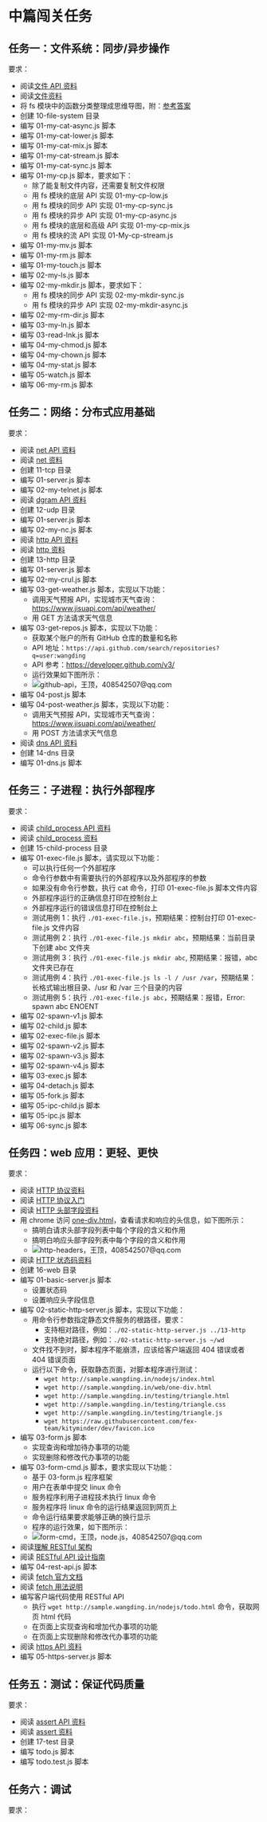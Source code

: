 # 中篇闯关任务

## 任务一：文件系统：同步/异步操作

要求：  
- 阅读[文件 API 资料](http://nodejs.cn/api/fs.html)  
- 阅读[文件资料](http://javascript.ruanyifeng.com/nodejs/fs.html)  
- 将 fs 模块中的函数分类整理成思维导图，附：[参考答案](http://naotu.baidu.com/file/74c2915d47a4e7ae561b9f57940865c3?token=743a4bf398643762)  
- 创建 10-file-system 目录 
- 编写 01-my-cat-async.js 脚本  
- 编写 01-my-cat-lower.js 脚本  
- 编写 01-my-cat-mix.js 脚本  
- 编写 01-my-cat-stream.js 脚本  
- 编写 01-my-cat-sync.js 脚本  
- 编写 01-my-cp.js 脚本，要求如下：  
  - 除了能复制文件内容，还需要复制文件权限  
  - 用 fs 模块的底层 API 实现 01-my-cp-low.js  
  - 用 fs 模块的同步 API 实现 01-my-cp-sync.js  
  - 用 fs 模块的异步 API 实现 01-my-cp-async.js  
  - 用 fs 模块的底层和高级 API 实现 01-my-cp-mix.js  
  - 用 fs 模块的流 API 实现 01-My-cp-stream.js  
- 编写 01-my-mv.js 脚本  
- 编写 01-my-rm.js 脚本  
- 编写 01-my-touch.js 脚本  
- 编写 02-my-ls.js 脚本  
- 编写 02-my-mkdir.js 脚本，要求如下：  
  - 用 fs 模块的同步 API 实现 02-my-mkdir-sync.js  
  - 用 fs 模块的异步 API 实现 02-my-mkdir-async.js  
- 编写 02-my-rm-dir.js 脚本  
- 编写 03-my-ln.js 脚本  
- 编写 03-read-lnk.js 脚本  
- 编写 04-my-chmod.js 脚本  
- 编写 04-my-chown.js 脚本  
- 编写 04-my-stat.js 脚本  
- 编写 05-watch.js 脚本  
- 编写 06-my-rm.js 脚本  

## 任务二：网络：分布式应用基础

要求：  
- 阅读 [net API 资料](http://nodejs.cn/api/net.html)  
- 阅读 [net 资料](http://javascript.ruanyifeng.com/nodejs/net.html)  
- 创建 11-tcp 目录
- 编写 01-server.js 脚本  
- 编写 02-my-telnet.js 脚本  
- 阅读 [dgram API 资料](http://nodejs.cn/api/dgram.html)  
- 创建 12-udp 目录  
- 编写 01-server.js 脚本  
- 编写 02-my-nc.js 脚本  
- 阅读 [http API 资料](http://nodejs.cn/api/http.html)  
- 阅读 [http 资料](http://javascript.ruanyifeng.com/nodejs/http.html)  
- 创建 13-http 目录  
- 编写 01-server.js 脚本  
- 编写 02-my-crul.js 脚本  
- 编写 03-get-weather.js 脚本，实现以下功能：  
  - 调用天气预报 API，实现城市天气查询：https://www.jisuapi.com/api/weather/  
  - 用 GET 方法请求天气信息  
- 编写 03-get-repos.js 脚本，实现以下功能：  
  - 获取某个账户的所有 GitHub 仓库的数量和名称  
  - API 地址：`https://api.github.com/search/repositories?q=user:wangding`  
  - API 参考：https://developer.github.com/v3/
  - 运行效果如下图所示：  
  - ![github-api，王顶，408542507@qq.com](./images/github-api.png)  
- 编写 04-post.js 脚本  
- 编写 04-post-weather.js 脚本，实现以下功能：
  - 调用天气预报 API，实现城市天气查询：https://www.jisuapi.com/api/weather/  
  - 用 POST 方法请求天气信息  
- 阅读 [dns API 资料](http://nodejs.cn/api/net.html)  
- 创建 14-dns 目录
- 编写 01-dns.js 脚本  

## 任务三：子进程：执行外部程序

要求：
- 阅读 [child_process API 资料](http://nodejs.cn/api/child_process.html)  
- 阅读 [child_process 资料](http://javascript.ruanyifeng.com/nodejs/child-process.html)  
- 创建 15-child-process 目录  
- 编写 01-exec-file.js 脚本，请实现以下功能：  
  - 可以执行任何一个外部程序  
  - 命令行参数中有需要执行的外部程序以及外部程序的参数  
  - 如果没有命令行参数，执行 cat 命令，打印 01-exec-file.js 脚本文件内容  
  - 外部程序运行的正确信息打印在控制台上  
  - 外部程序运行的错误信息打印在控制台上  
  - 测试用例 1：执行 `./01-exec-file.js`，预期结果：控制台打印 01-exec-file.js 文件内容  
  - 测试用例 2：执行 `./01-exec-file.js mkdir abc`，预期结果：当前目录下创建 abc 文件夹  
  - 测试用例 3：执行 `./01-exec-file.js mkdir abc`, 预期结果：报错，abc 文件夹已存在  
  - 测试用例 4：执行 `./01-exec-file.js ls -l / /usr /var`，预期结果：长格式输出根目录、/usr 和 /var 三个目录的内容  
  - 测试用例 5：执行 `./01-exec-file.js abc`，预期结果：报错，Error: spawn abc ENOENT  
- 编写 02-spawn-v1.js 脚本  
- 编写 02-child.js 脚本  
- 编写 02-exec-file.js 脚本  
- 编写 02-spawn-v2.js 脚本  
- 编写 02-spawn-v3.js 脚本  
- 编写 02-spawn-v4.js 脚本  
- 编写 03-exec.js 脚本  
- 编写 04-detach.js 脚本  
- 编写 05-fork.js 脚本  
- 编写 05-ipc-child.js 脚本  
- 编写 05-ipc.js 脚本  
- 编写 06-sync.js 脚本  

## 任务四：web 应用：更轻、更快

要求：  
- 阅读 [HTTP 协议资料](https://en.wikipedia.org/wiki/Hypertext_Transfer_Protocol#Message_format)  
- 阅读 [HTTP 协议入门](http://www.ruanyifeng.com/blog/2016/08/http.html)  
- 阅读 [HTTP 头部字段资料](https://en.wikipedia.org/wiki/List_of_HTTP_header_fields)  
- 用 chrome 访问 [one-div.html](http://sample.wangding.in/web/one-div.html)，查看请求和响应的头信息，如下图所示：  
  - 搞明白请求头部字段列表中每个字段的含义和作用  
  - 搞明白响应头部字段列表中每个字段的含义和作用  
  - ![http-headers，王顶，408542507@qq.com](./images/http-headers.png)  
- 阅读 [HTTP 状态码资料](https://en.wikipedia.org/wiki/List_of_HTTP_header_fields)  
- 创建 16-web 目录  
- 编写 01-basic-server.js 脚本  
  - 设置状态码  
  - 设置响应头字段信息  
- 编写 02-static-http-server.js 脚本，实现以下功能：
  - 用命令行参数指定静态文件服务的根路径，要求：  
    - 支持相对路径，例如：`./02-static-http-server.js ../13-http`  
    - 支持绝对路径，例如：`./02-static-http-server.js ~/wd`  
  - 文件找不到时，脚本程序不能崩溃，应该给客户端返回 404 错误或者 404 错误页面  
  - 运行以下命令，获取静态页面，对脚本程序进行测试：  
    - `wget http://sample.wangding.in/nodejs/index.html`  
    - `wget http://sample.wangding.in/web/one-div.html`  
    - `wget http://sample.wangding.in/testing/triangle.html`  
    - `wget http://sample.wangding.in/testing/triangle.css`  
    - `wget http://sample.wangding.in/testing/triangle.js`  
    - `wget https://raw.githubusercontent.com/fex-team/kityminder/dev/favicon.ico`
- 编写 03-form.js 脚本  
  - 实现查询和增加待办事项的功能  
  - 实现删除和修改代办事项的功能  
- 编写 03-form-cmd.js 脚本，要求实现以下功能：  
  - 基于 03-form.js 程序框架  
  - 用户在表单中提交 linux 命令  
  - 服务程序利用子进程技术执行 linux 命令  
  - 服务程序将 linux 命令的运行结果返回到网页上  
  - 命令运行结果要求能够正确的换行显示  
  - 程序的运行效果，如下图所示：  
  - ![form-cmd，王顶，node.js，408542507@qq.com](./images/form-cmd.gif)  
- 阅读[理解 RESTful 架构](http://www.ruanyifeng.com/blog/2011/09/restful.html)  
- 阅读 [RESTful API 设计指南](http://www.ruanyifeng.com/blog/2014/05/restful_api.html)  
- 编写 04-rest-api.js 脚本  
- 阅读 [fetch 官方文档](https://fetch.spec.whatwg.org/)  
- 阅读 [fetch 用法说明](http://blog.csdn.net/kajweb/article/details/72593482)  
- 编写客户端代码使用 RESTful API  
  - 执行 `wget http://sample.wangding.in/nodejs/todo.html` 命令，获取网页 html 代码  
  - 在页面上实现查询和增加代办事项的功能  
  - 在页面上实现删除和修改代办事项的功能  
- 阅读 [https API 资料](http://nodejs.cn/api/https.html)  
- 编写 05-https-server.js 脚本  

## 任务五：测试：保证代码质量

要求：  
- 阅读 [assert API 资料](http://nodejs.cn/api/assert.html)  
- 阅读 [assert 资料](http://javascript.ruanyifeng.com/nodejs/assert.html)  
- 创建 17-test 目录  
- 编写 todo.js 脚本  
- 编写 todo.test.js 脚本  

## 任务六：调试  

要求：  
